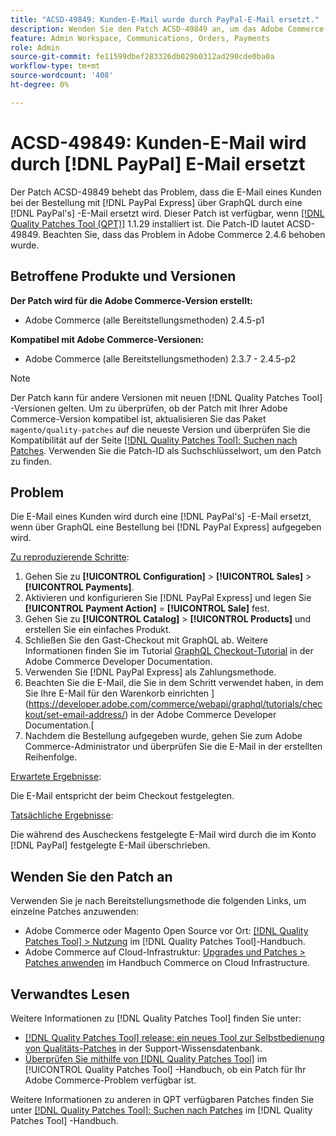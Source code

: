 ```yaml
---
title: "ACSD-49849: Kunden-E-Mail wurde durch PayPal-E-Mail ersetzt."
description: Wenden Sie den Patch ACSD-49849 an, um das Adobe Commerce-Problem zu beheben, bei dem die E-Mail des Kunden bei der Bestellung mit PayPal Express über GraphQL durch PayPal-E-Mails ersetzt wurde.
feature: Admin Workspace, Communications, Orders, Payments
role: Admin
source-git-commit: fe11599dbef283326db029b0312ad290cde0ba0a
workflow-type: tm+mt
source-wordcount: '408'
ht-degree: 0%

---
```


# ACSD-49849: Kunden-E-Mail wird durch [!DNL PayPal] E-Mail ersetzt

Der Patch ACSD-49849 behebt das Problem, dass die E-Mail eines Kunden bei der Bestellung mit [!DNL PayPal Express] über GraphQL durch eine [!DNL PayPal's] -E-Mail ersetzt wird. Dieser Patch ist verfügbar, wenn [[!DNL Quality Patches Tool (QPT)]](https://experienceleague.adobe.com/en/docs/commerce-knowledge-base/kb/announcements/commerce-announcements/magento-quality-patches-released-new-tool-to-self-serve-quality-patches) 1.1.29 installiert ist. Die Patch-ID lautet ACSD-49849. Beachten Sie, dass das Problem in Adobe Commerce 2.4.6 behoben wurde.

## Betroffene Produkte und Versionen

**Der Patch wird für die Adobe Commerce-Version erstellt:**

* Adobe Commerce (alle Bereitstellungsmethoden) 2.4.5-p1

**Kompatibel mit Adobe Commerce-Versionen:**

* Adobe Commerce (alle Bereitstellungsmethoden) 2.3.7 - 2.4.5-p2

>[!NOTE]
>
>Der Patch kann für andere Versionen mit neuen [!DNL Quality Patches Tool] -Versionen gelten. Um zu überprüfen, ob der Patch mit Ihrer Adobe Commerce-Version kompatibel ist, aktualisieren Sie das Paket `magento/quality-patches` auf die neueste Version und überprüfen Sie die Kompatibilität auf der Seite [[!DNL Quality Patches Tool]: Suchen nach Patches](https://experienceleague.adobe.com/tools/commerce-quality-patches/index.html). Verwenden Sie die Patch-ID als Suchschlüsselwort, um den Patch zu finden.

## Problem

Die E-Mail eines Kunden wird durch eine [!DNL PayPal's] -E-Mail ersetzt, wenn über GraphQL eine Bestellung bei [!DNL PayPal Express] aufgegeben wird.

<u>Zu reproduzierende Schritte</u>:

1. Gehen Sie zu **[!UICONTROL Configuration]** > **[!UICONTROL Sales]** > **[!UICONTROL Payments]**.
1. Aktivieren und konfigurieren Sie [!DNL PayPal Express] und legen Sie **[!UICONTROL Payment Action]** = **[!UICONTROL Sale]** fest.
1. Gehen Sie zu **[!UICONTROL Catalog]** > **[!UICONTROL Products]** und erstellen Sie ein einfaches Produkt.
1. Schließen Sie den Gast-Checkout mit GraphQL ab. Weitere Informationen finden Sie im Tutorial [GraphQL Checkout-Tutorial](https://developer.adobe.com/commerce/webapi/graphql/tutorials/checkout/) in der Adobe Commerce Developer Documentation.
1. Verwenden Sie [!DNL PayPal Express] als Zahlungsmethode.
1. Beachten Sie die E-Mail, die Sie in dem Schritt verwendet haben, in dem Sie Ihre E-Mail für den Warenkorb einrichten ](https://developer.adobe.com/commerce/webapi/graphql/tutorials/checkout/set-email-address/) in der Adobe Commerce Developer Documentation.[
1. Nachdem die Bestellung aufgegeben wurde, gehen Sie zum Adobe Commerce-Administrator und überprüfen Sie die E-Mail in der erstellten Reihenfolge.

<u>Erwartete Ergebnisse</u>:

Die E-Mail entspricht der beim Checkout festgelegten.

<u>Tatsächliche Ergebnisse</u>:

Die während des Auscheckens festgelegte E-Mail wird durch die im Konto [!DNL PayPal] festgelegte E-Mail überschrieben.

## Wenden Sie den Patch an

Verwenden Sie je nach Bereitstellungsmethode die folgenden Links, um einzelne Patches anzuwenden:

* Adobe Commerce oder Magento Open Source vor Ort: [[!DNL Quality Patches Tool] > Nutzung](/help/tools/quality-patches-tool/usage.md) im [!DNL Quality Patches Tool]-Handbuch.
* Adobe Commerce auf Cloud-Infrastruktur: [Upgrades und Patches > Patches anwenden](https://experienceleague.adobe.com/docs/commerce-cloud-service/user-guide/develop/upgrade/apply-patches.html) im Handbuch Commerce on Cloud Infrastructure.

## Verwandtes Lesen

Weitere Informationen zu [!DNL Quality Patches Tool] finden Sie unter:

* [[!DNL Quality Patches Tool] release: ein neues Tool zur Selbstbedienung von Qualitäts-Patches](https://experienceleague.adobe.com/en/docs/commerce-knowledge-base/kb/announcements/commerce-announcements/magento-quality-patches-released-new-tool-to-self-serve-quality-patches) in der Support-Wissensdatenbank.
* [Überprüfen Sie mithilfe von  [!DNL Quality Patches Tool]](/help/tools/quality-patches-tool/patches-available-in-qpt/check-patch-for-magento-issue-with-magento-quality-patches.md) im [!UICONTROL Quality Patches Tool] -Handbuch, ob ein Patch für Ihr Adobe Commerce-Problem verfügbar ist.


Weitere Informationen zu anderen in QPT verfügbaren Patches finden Sie unter [[!DNL Quality Patches Tool]: Suchen nach Patches](https://experienceleague.adobe.com/tools/commerce-quality-patches/index.html) im [!DNL Quality Patches Tool] -Handbuch.
